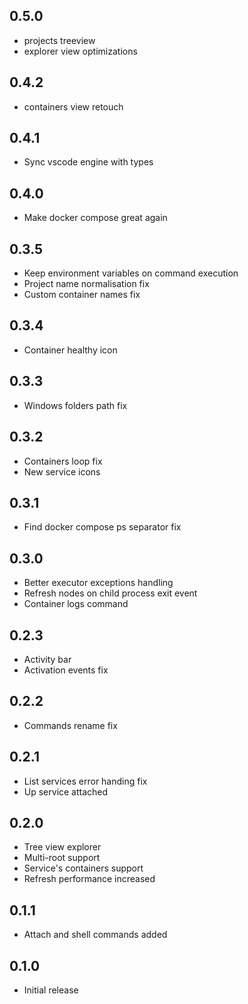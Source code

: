 ## 0.5.0
- projects treeview
- explorer view optimizations

## 0.4.2
- containers view retouch

## 0.4.1
- Sync vscode engine with types

## 0.4.0
- Make docker compose great again

## 0.3.5
- Keep environment variables on command execution
- Project name normalisation fix
- Custom container names fix

## 0.3.4
- Container healthy icon

## 0.3.3
- Windows folders path fix

## 0.3.2
- Containers loop fix
- New service icons

## 0.3.1
- Find docker compose ps separator fix

## 0.3.0
- Better executor exceptions handling
- Refresh nodes on child process exit event
- Container logs command

## 0.2.3
- Activity bar
- Activation events fix

## 0.2.2
- Commands rename fix

## 0.2.1
- List services error handing fix
- Up service attached

## 0.2.0
- Tree view explorer
- Multi-root support
- Service's containers support
- Refresh performance increased

## 0.1.1
- Attach and shell commands added

## 0.1.0
- Initial release